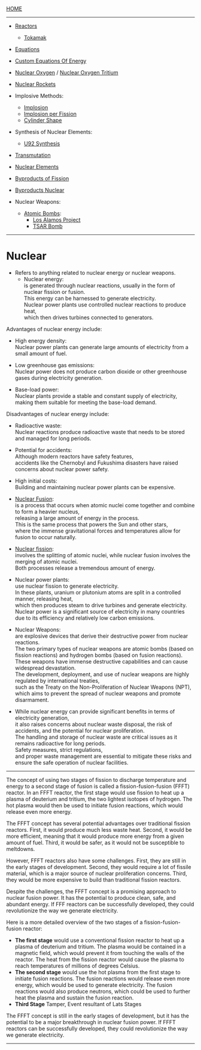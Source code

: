 [HOME](/README.md)   

--------------------
- [Reactors](/assets/docs/nuclear/reactors/readme.md)
  - [Tokamak](/assets/docs/nuclear/reactors/tokamak/readme.md)    
- [Equations](/assets/docs/universe/equations/Heat-Energy/Nuclear/readme.md)
- [Custom Equations Of Energy](/assets/docs/universe/equations/Heat-Energy/Nuclear/dev/equations/readme.md)     
- [Nuclear Oxygen](/assets/docs/nuclear/knowledges/nuclear-oxygen.md)  / [Nuclear Oxygen Tritium](/assets/docs/nuclear/knowledges/nuclear-oxygen-tritium.md)
- [Nuclear Rockets](/assets/docs/nuclear/knowledges/nuclear-rockets/readme.md)
- Implosive Methods:  
   - [Implosion](/assets/docs/universe/equations/Heat-Energy/Nuclear/implosion/readme.md)   
   - [Implosion per Fission](/assets/docs/universe/equations/Heat-Energy/Nuclear/implosion/implosion-based_fission_process.md)    
   - [Cylinder Shape](/assets/docs/nuclear/knowledges/implosive-methods/cylinder-shape.md)   

- Synthesis of Nuclear Elements:  
   - [U92 Synthesis](/assets/docs/nuclear/synthesis/U92-synthesis.md)    

- [Transmutation](/assets/docs/nuclear/transmutation/readme.md)
   
- [Nuclear Elements](/assets/docs/universe/equations/Heat-Energy/Nuclear/elements/readme.md)   
- [Byproducts of Fission](/assets/docs/nuclear/fission/byproduct/readme.md)
- [Byproducts Nuclear](/assets/docs/nuclear/knowledges/byproducts/readme.md)

- Nuclear Weapons:
  - [Atomic Bombs](/assets/docs/nuclear/atomic-bombs/readme.md):   
    - [Los Alamos Project](/assets/docs/nuclear/atomic-bombs/los-alamos-project/readme.md)
    - [TSAR Bomb](/assets/docs/nuclear/atomic-bombs/tsar-bomb/readme.md)

---------------------

# Nuclear
  - Refers to anything related to nuclear energy or nuclear weapons.  
    - Nuclear energy:  
      is generated through nuclear reactions, usually in the form of nuclear fission or fusion.  
       This energy can be harnessed to generate electricity.    
        Nuclear power plants use controlled nuclear reactions to produce heat,    
         which then drives turbines connected to generators.   

   Advantages of nuclear energy include:   
   
   - High energy density:  
      Nuclear power plants can generate large amounts of electricity from a small amount of fuel.    
      
   - Low greenhouse gas emissions:   
      Nuclear power does not produce carbon dioxide or other greenhouse gases during electricity generation.   
      
   - Base-load power:    
      Nuclear plants provide a stable and constant supply of electricity, making them suitable for meeting the base-load demand.    

   Disadvantages of nuclear energy include:    
   
   - Radioactive waste:   
      Nuclear reactions produce radioactive waste that needs to be stored and managed for long periods.    
   
   - Potential for accidents:   
      Although modern reactors have safety features,   
       accidents like the Chernobyl and Fukushima disasters have raised concerns about nuclear power safety.     
       
   - High initial costs:   
      Building and maintaining nuclear power plants can be expensive.      

   - [Nuclear Fusion](/assets/docs/nuclear/fusion/readme.md):    
       is a process that occurs when atomic nuclei come together and combine to form a heavier nucleus,   
        releasing a large amount of energy in the process.    
         This is the same process that powers the Sun and other stars,    
          where the immense gravitational forces and temperatures allow for fusion to occur naturally.   

   - [Nuclear fission](/assets/docs/nuclear/fission/readme.md):    
       involves the splitting of atomic nuclei, while nuclear fusion involves the merging of atomic nuclei.   
        Both processes release a tremendous amount of energy.  
      
   - Nuclear power plants:  
       use nuclear fission to generate electricity.   
        In these plants, uranium or plutonium atoms are split in a controlled manner, releasing heat,   
         which then produces steam to drive turbines and generate electricity.  
          Nuclear power is a significant source of electricity in many countries due to its efficiency and relatively low carbon emissions.  
    
   - Nuclear Weapons:  
       are explosive devices that derive their destructive power from nuclear reactions.   
        The two primary types of nuclear weapons are atomic bombs (based on fission reactions) and hydrogen bombs (based on fusion reactions).  
         These weapons have immense destructive capabilities and can cause widespread devastation.  
          The development, deployment, and use of nuclear weapons are highly regulated by international treaties,   
           such as the Treaty on the Non-Proliferation of Nuclear Weapons (NPT),   
            which aims to prevent the spread of nuclear weapons and promote disarmament.  
   
   - While nuclear energy can provide significant benefits in terms of electricity generation,    
      it also raises concerns about nuclear waste disposal, the risk of accidents, and the potential for nuclear proliferation.  
       The handling and storage of nuclear waste are critical issues as it remains radioactive for long periods.   
        Safety measures, strict regulations,   
         and proper waste management are essential to mitigate these risks and ensure the safe operation of nuclear facilities.  

-----------------------     

The concept of using two stages of fission to discharge temperature and energy to a second stage of fusion is called a fission-fusion-fusion (FFFT) reactor. In an FFFT reactor, the first stage would use fission to heat up a plasma of deuterium and tritium, the two lightest isotopes of hydrogen. The hot plasma would then be used to initiate fusion reactions, which would release even more energy.

The FFFT concept has several potential advantages over traditional fission reactors. First, it would produce much less waste heat. Second, it would be more efficient, meaning that it would produce more energy from a given amount of fuel. Third, it would be safer, as it would not be susceptible to meltdowns.

However, FFFT reactors also have some challenges. First, they are still in the early stages of development. Second, they would require a lot of fissile material, which is a major source of nuclear proliferation concerns. Third, they would be more expensive to build than traditional fission reactors.

Despite the challenges, the FFFT concept is a promising approach to nuclear fusion power. It has the potential to produce clean, safe, and abundant energy. If FFF reactors can be successfully developed, they could revolutionize the way we generate electricity.

Here is a more detailed overview of the two stages of a fission-fusion-fusion reactor:

* **The first stage** would use a conventional fission reactor to heat up a plasma of deuterium and tritium. The plasma would be contained in a magnetic field, which would prevent it from touching the walls of the reactor. The heat from the fission reactor would cause the plasma to reach temperatures of millions of degrees Celsius.
* **The second stage** would use the hot plasma from the first stage to initiate fusion reactions. The fusion reactions would release even more energy, which would be used to generate electricity. The fusion reactions would also produce neutrons, which could be used to further heat the plasma and sustain the fusion reaction.
* **Third Stage** Tamper, Event resultant of Lats Stages

The FFFT concept is still in the early stages of development, but it has the potential to be a major breakthrough in nuclear fusion power. If FFFT reactors can be successfully developed, they could revolutionize the way we generate electricity.   


-------------------------
